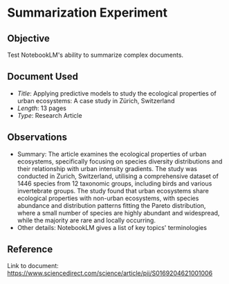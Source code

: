 # Summarization Experiment

## Objective
Test NotebookLM's ability to summarize complex documents.

## Document Used
- *Title*: Applying predictive models to study the ecological properties of urban ecosystems: A case study in Zürich, Switzerland
- *Length*: 13 pages 
- *Type*: Research Article   

## Observations
- Summary: The article examines the ecological properties of urban ecosystems, specifically focusing on species diversity distributions and their relationship with urban intensity gradients. The study was conducted in Zurich, Switzerland, utilising a comprehensive dataset of 1446 species from 12 taxonomic groups, including birds and various invertebrate groups.
The study found that urban ecosystems share ecological properties with non-urban ecosystems, with species abundance and distribution patterns fitting the Pareto distribution, where a small number of species are highly abundant and widespread, while the majority are rare and locally occurring.
- Other details: NotebookLM gives a list of key topics' terminologies

## Reference
Link to document: https://www.sciencedirect.com/science/article/pii/S0169204621001006


